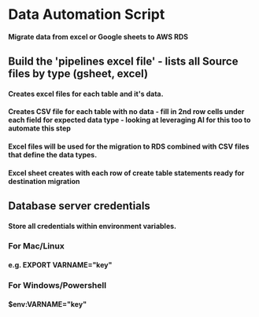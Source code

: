 # Data Automation Script

#### Migrate data from excel or Google sheets to AWS RDS

## Build the 'pipelines excel file' - lists all Source files by type (gsheet, excel)

#### Creates excel files for each table and it's data.

#### Creates CSV file for each table with no data - fill in 2nd row cells under each field for expected data type - looking at leveraging AI for this too to automate this step

#### Excel files will be used for the migration to RDS combined with CSV files that define the data types.

#### Excel sheet creates with each row of create table statements ready for destination migration

## Database server credentials

#### Store all credentials within environment variables.

### For Mac/Linux

#### e.g. EXPORT VARNAME="key"

### For Windows/Powershell

#### $env:VARNAME="key"
